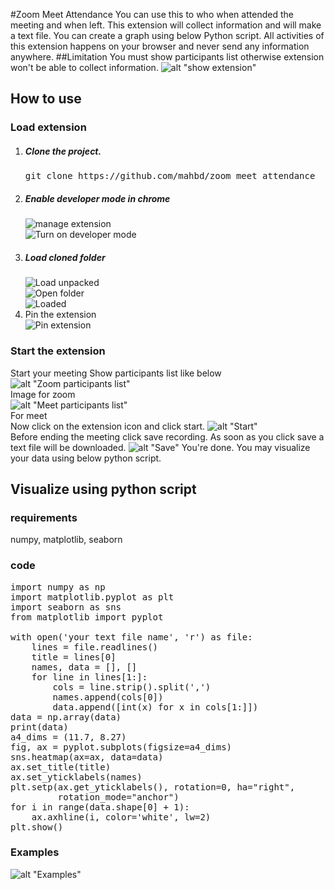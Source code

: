 #Zoom Meet Attendance
You can use this to who when attended the meeting and when left. This extension will 
collect information and will make a text file. You can create a graph using below 
Python script. All activities of this extension happens on your browser and never 
send any information anywhere.
##Limitation
You must show participants list otherwise extension won't be able to collect information.
![alt "show extension"](https://drive.google.com/uc?export=download&id=1F9D-Fovs3fmveWScrEf43vuJDmtNvH_T)
## How to use
### Load extension
<ol>
<li><h5>Clone the project.</h5>
<pre>
git clone https://github.com/mahbd/zoom_meet_attendance
</pre>
</li>
<li><h5>Enable developer mode in chrome</h5></li>
<img src="https://drive.google.com/uc?export=download&id=1LYB9jHa3STj97wMqAeGFqfuLlEAxZ8FE"  alt="manage extension"/>
<br>
<img src="https://drive.google.com/uc?export=download&id=12sWBo-jo23NJYl5fd8h9tMizuojjUnJ-" alt="Turn on developer mode" />
<li><h5>Load cloned folder</h5></li>
<img src="https://drive.google.com/uc?export=download&id=1gPSoMNuWX8f7gfTb6U95ikn9WRNTxkID" alt="Load unpacked">
<br>
<img src="https://drive.google.com/uc?export=download&id=16wd8ujRMHmVoAvEwEDyubQVlUCryl08z" alt="Open folder">
<br>
<img src="https://drive.google.com/uc?export=download&id=1q-bIVI3PFSLkvO8kXUQ3viJR_Zh9zsrO" alt="Loaded">
<li>Pin the extension</li>
<img src="https://drive.google.com/uc?export=download&id=14N3Yp5VuZf4yShYQ8T7t-AdvWS8aEkQM" alt="Pin extension">
<br>
</ol>

### Start the extension
Start your meeting
Show participants list like below
![alt "Zoom participants list"](https://drive.google.com/uc?export=download&id=1EcnO_JZ-ZY29vBHOjws6fGam9a-VgwBm)
<br> Image for zoom <br>
![alt "Meet participants list"](https://drive.google.com/uc?export=download&id=1AKwkyypou17lco9HdUjjI0-JGP9s0VK8)
<br>For meet<br>
Now click on the extension icon and click start.
![alt "Start"](https://drive.google.com/uc?export=download&id=16nsh1IVXdVXyV316-LVrmQsSHZJDNpxZ)
<br>
Before ending the meeting click save recording. As soon as you click save a text file will be downloaded.
![alt "Save"](https://drive.google.com/uc?export=download&id=10y2rpDARMckfEqAGfqxbPFNWr6zkFVP9)
You're done. You may visualize your data using below python script.
## Visualize using python script
### requirements 
numpy, matplotlib, seaborn
### code 
<pre>import numpy as np
import matplotlib.pyplot as plt
import seaborn as sns
from matplotlib import pyplot

with open('your text file name', 'r') as file:
    lines = file.readlines()
    title = lines[0]
    names, data = [], []
    for line in lines[1:]:
        cols = line.strip().split(',')
        names.append(cols[0])
        data.append([int(x) for x in cols[1:]])
data = np.array(data)
print(data)
a4_dims = (11.7, 8.27)
fig, ax = pyplot.subplots(figsize=a4_dims)
sns.heatmap(ax=ax, data=data)
ax.set_title(title)
ax.set_yticklabels(names)
plt.setp(ax.get_yticklabels(), rotation=0, ha="right",
         rotation_mode="anchor")
for i in range(data.shape[0] + 1):
    ax.axhline(i, color='white', lw=2)
plt.show()
</pre>
### Examples
![alt "Examples"](https://drive.google.com/uc?export=download&id=17PxaauWlya3BuxTGddkOMCaiRmWQgUk8)